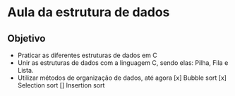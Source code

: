 # Aula da estrutura de dados
## Objetivo
- Praticar as diferentes estruturas de dados em C
- Unir as estruturas de dados com a linguagem C, sendo elas: Pilha, Fila e Lista.
- Utilizar métodos de organização de dados, até agora
[x] Bubble sort
[x] Selection sort
[] Insertion sort
